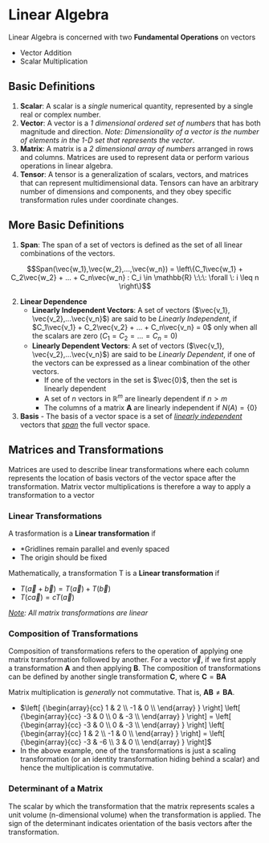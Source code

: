 # Linear Algebra

Linear Algebra is concerned with two **Fundamental Operations** on vectors
* Vector Addition
* Scalar Multiplication


## Basic Definitions

1. **Scalar**: A scalar is a *single* numerical quantity, represented by a single real or complex number.
2. **Vector**: A vector is a *1 dimensional ordered set of numbers* that has both magnitude and direction. *Note: Dimensionality of a vector is the number of elements in the 1-D set that represents the vector*.
3. **Matrix**: A matrix is a *2 dimensional array of numbers* arranged in rows and columns. Matrices are used to represent data or perform various operations in linear algebra.
4. **Tensor**: A tensor is a generalization of scalars, vectors, and matrices that can represent multidimensional data. Tensors can have an arbitrary number of dimensions and components, and they obey specific transformation rules under coordinate changes.


## More Basic Definitions

1. **Span**: The span of a set of vectors is defined as the set of all linear combinations of the vectors.


$$Span(\vec{w_1},\vec{w_2},...,\vec{w_n}) = \left\{C_1\vec{w_1} + C_2\vec{w_2} + ... + C_n\vec{w_n} : C_i \in \mathbb{R} \:\:\: \forall \: i \leq n \right\}$$


2. **Linear Dependence**
    * **Linearly Independent Vectors**: A set of vectors ($\vec{v_1}, \vec{v_2},...\vec{v_n}$) are said to be *Linearly Independent*, if $C_1\vec{v_1} + C_2\vec{v_2} + ... + C_n\vec{v_n} = 0$ only when all the scalars are zero ($C_1=C_2=...=C_n=0$)
    * **Linearly Dependent Vectors**: A set of vectors ($\vec{v_1}, \vec{v_2},...\vec{v_n}$) are said to be *Linearly Dependent*, if one of the vectors can be expressed as a linear combination of the other vectors.
        * If one of the vectors in the set is $\vec{0}$, then the set is linearly dependent
        * A set of $n$ vectors in $\mathbb{R}^m$ are linearly dependent if $n > m$
        * The columns of a matrix $\mathbf{A}$ are linearly independent if $N(A) = \{0\}$
3. **Basis** - The basis of a vector space is a set of *<u>linearly independent</u>* vectors that *<u>span</u>* the full vector space.


## Matrices and Transformations

Matrices are used to describe linear transformations where each column represents the location of basis vectors of the vector space after the transformation. Matrix vector multiplications is therefore a way to apply a transformation to a vector


### Linear Transformations

A trasformation is a **Linear transformation** if 
* *Gridlines remain parallel and evenly spaced
* The origin should be fixed

Mathematically, a transformation T is a **Linear transformation** if
* $T(\vec{a}+\vec{b}) = T(\vec{a}) + T(\vec{b})$
* $T(c\vec{a}) = cT(\vec{a})$

*<u>Note</u>: All matrix transformations are linear*


### Composition of Transformations

Composition of transformations refers to the operation of applying one matrix transformation followed by another. For a vector $\vec{v}$, if we first apply a transformation $\mathbf{A}$ and then applying $\mathbf{B}$. The composition of transformations can be defined by another single transformation $\mathbf{C}$, where $\mathbf{C} = \mathbf{B} \mathbf{A}$


Matrix multiplication is *generally* not commutative. That is, $\mathbf{A}\mathbf{B} \neq \mathbf{B}\mathbf{A}$.
* $\left[ {\begin{array}{cc} 1 & 2 \\ -1 & 0 \\ \end{array} } \right] \left[ {\begin{array}{cc} -3 & 0 \\ 0 & -3 \\ \end{array} } \right] = \left[ {\begin{array}{cc} -3 & 0 \\ 0 & -3 \\ \end{array} } \right] \left[ {\begin{array}{cc} 1 & 2 \\ -1 & 0 \\ \end{array} } \right] = \left[ {\begin{array}{cc} -3 & -6 \\ 3 & 0 \\ \end{array} } \right]$
* In the above example, one of the transformations is just a scaling transformation (or an identity transformation hiding behind a scalar) and hence the multiplication is commutative.


### Determinant of a Matrix

The scalar by which the transformation that the matrix represents scales a unit volume (n-dimensional volume) when the transformation is applied. The sign of the determinant indicates orientation of the basis vectors after the transformation.


